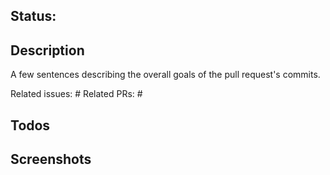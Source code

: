 <!--
WELCOME TO OUR PULL REQUEST TEMPLATE! :partyparrot:
Not all sections apply, feel free to delete as appropriate.
-->

## Status: 
<!-- Uncomment one of these statuses
:rocket: Ready
:construction: In development
:no_entry_sign: Do not merge
-->


## Description
A few sentences describing the overall goals of the pull request's commits.

Related issues: #<number>
Related PRs: #<number>


## Todos
<!--
- [ ] Tests
- [ ] Documentation
-->


## Screenshots
<!--
Mac OS Screenshots: ctrl + shift + cmd + 3 (entire screen) or 4 (selection of screen), then paste in editor
Mac OS GIFs: Try using Kap
Linux/Windows: Ctrl + Alt + PrintScreen (of a window) or Ctrl + Shift + PrintScreen (selection of screen), then paste in editor
-->

